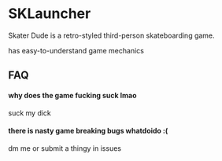 
# SKLauncher

Skater Dude is a retro-styled third-person skateboarding game.

has easy-to-understand game mechanics


## FAQ

#### why does the game fucking suck lmao

suck my dick

#### there is nasty game breaking bugs whatdoido :(

dm me or submit a thingy in issues


